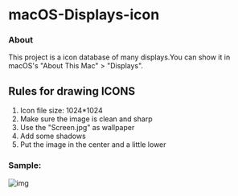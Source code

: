 # macOS-Displays-icon
### About
This project is a icon database of many displays.You can show it in macOS's "About This Mac" > "Displays". 

## Rules for drawing ICONS
1. Icon file size: 1024\*1024 
2. Make sure the image is clean and sharp
3. Use the "Screen.jpg" as wallpaper
4. Add some shadows
5. Put the image in the center and a little lower

### Sample:
![img](https://raw.githubusercontent.com/lihaoyun6/macOS-Displays-icon/master/10ac/a0be.icns)
